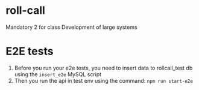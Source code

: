 # roll-call
Mandatory 2 for class Development of large systems

# E2E tests
1. Before you run your e2e tests, you need to insert data to rollcall_test db using the `insert_e2e` MySQL script
2. Then you run the api in test env using the command: `npm run start-e2e`
